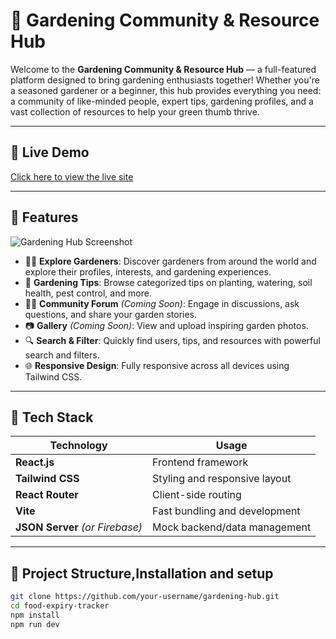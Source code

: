 # 🌱 Gardening Community & Resource Hub

Welcome to the **Gardening Community & Resource Hub** — a full-featured platform designed to bring gardening enthusiasts together! Whether you're a seasoned gardener or a beginner, this hub provides everything you need: a community of like-minded people, expert tips, gardening profiles, and a vast collection of resources to help your green thumb thrive.

---

## 🔗 Live Demo

[Click here to view the live site](https://your-live-site-url.com)

---

## 📌 Features
![Gardening Hub Screenshot](https://img.freepik.com/free-photo/male-hands-cutting-bushes-with-big-scissors_651396-1549.jpg?ga=GA1.1.1744511623.1749385980&semt=ais_items_boosted&w=740)

- 👨‍🌾 **Explore Gardeners**: Discover gardeners from around the world and explore their profiles, interests, and gardening experiences.
- 📘 **Gardening Tips**: Browse categorized tips on planting, watering, soil health, pest control, and more.
- 🧑‍💬 **Community Forum** *(Coming Soon)*: Engage in discussions, ask questions, and share your garden stories.
- 📷 **Gallery** *(Coming Soon)*: View and upload inspiring garden photos.
- 🔍 **Search & Filter**: Quickly find users, tips, and resources with powerful search and filters.
- 🌐 **Responsive Design**: Fully responsive across all devices using Tailwind CSS.

---

## 🚀 Tech Stack

| Technology      | Usage                           |
|----------------|----------------------------------|
| **React.js**    | Frontend framework               |
| **Tailwind CSS**| Styling and responsive layout    |
| **React Router**| Client-side routing              |
| **Vite**        | Fast bundling and development    |
| **JSON Server** *(or Firebase)* | Mock backend/data management |

---

## 📁 Project Structure,Installation and setup
```bash
git clone https://github.com/your-username/gardening-hub.git
cd food-expiry-tracker
npm install
npm run dev

